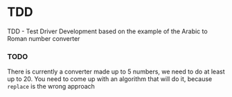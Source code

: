 # TDD
TDD - Test Driver Development based on the example of the Arabic to Roman number converter

### TODO

There is currently a converter made up to 5 numbers, we need to do at least up to 20. You need to come up with an algorithm that will do it, because `replace` is the wrong approach

